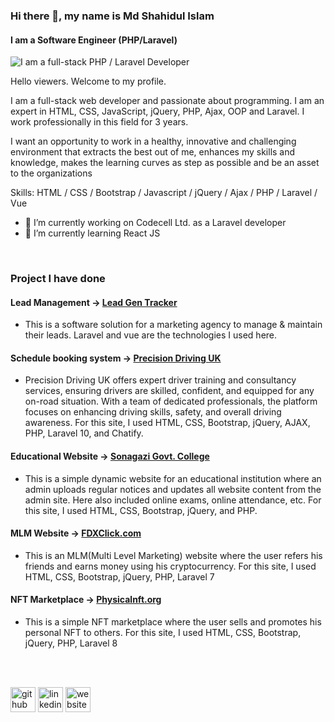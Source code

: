 ### Hi there 👋, my name is Md Shahidul Islam

#### I am a Software Engineer (PHP/Laravel)

![I am a full-stack PHP / Laravel Developer](https://shahidull.com/assets/gifs/developer.gif)

Hello viewers. Welcome to my profile.

I am a full-stack web developer and passionate about programming. I am an expert in HTML, CSS, JavaScript, jQuery, PHP, Ajax, OOP and Laravel. I work professionally in this field for 3 years.

I want an opportunity to work in a healthy, innovative and challenging environment that extracts the best out of me, enhances my skills and knowledge, makes the learning curves as step as possible and be an asset to the organizations

Skills: HTML / CSS / Bootstrap / Javascript / jQuery / Ajax / PHP / Laravel / Vue

- 🔭 I’m currently working on Codecell Ltd. as a Laravel developer
- 🌱 I’m currently learning React JS

<br>

### Project I have done

#### Lead Management -> <a href="https://leads.highlycoded.com/" target="_blank">Lead Gen Tracker</a>

- This is a software solution for a marketing agency to manage & maintain their leads. Laravel and vue are the technologies I used here.

#### Schedule booking system -> <a href="https://precisiondriving.uk/" target="_blank">Precision Driving UK</a>

- Precision Driving UK offers expert driver training and consultancy services, ensuring drivers are skilled, confident, and equipped for any on-road situation. With a team of dedicated professionals, the platform focuses on enhancing driving skills, safety, and overall driving awareness. For this site, I used HTML, CSS, Bootstrap, jQuery, AJAX, PHP, Laravel 10, and Chatify.

#### Educational Website -> <a href="https://sonagazicollege.gov.bd/" target="_blank">Sonagazi Govt. College</a>

- This is a simple dynamic website for an educational institution where an admin uploads regular notices and updates all website content from the admin site. Here also included online exams, online attendance, etc. For this site, I used HTML, CSS, Bootstrap, jQuery, and PHP.

#### MLM Website -> <a href="https://fdxclick.com/" target="_blank">FDXClick.com</a>

- This is an MLM(Multi Level Marketing) website where the user refers his friends and earns money using his cryptocurrency. For this site, I used HTML, CSS, Bootstrap, jQuery, PHP, Laravel 7

#### NFT Marketplace -> <a href="https://alpha.physicalnft.org/" target="_blank">Physicalnft.org</a>

- This is a simple NFT marketplace where the user sells and promotes his personal NFT to others. For this site, I used HTML, CSS, Bootstrap, jQuery, PHP, Laravel 8

<br><br>

[<img src='https://cdn.jsdelivr.net/npm/simple-icons@3.0.1/icons/github.svg' alt='github' height='40'>](https://github.com/shahidul890)
[<img src='https://cdn.jsdelivr.net/npm/simple-icons@3.0.1/icons/linkedin.svg' alt='linkedin' height='40'>](https://www.linkedin.com/in/mdshahidul/)
[<img src='https://www.svgrepo.com/show/513205/globe-1.svg' alt='website' height='40'>](https://shahidull.com/)

<!-- [<img src='https://cdn.jsdelivr.net/npm/simple-icons@3.0.1/icons/facebook.svg' alt='facebook' height='40'>](https://www.facebook.com/its.antorislam/) -->
